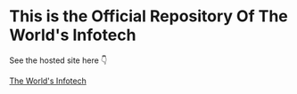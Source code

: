# This is the Official Repository Of The World's Infotech

See the hosted site here 👇

[The World's Infotech](https://world-infotech.vercel.app/)
